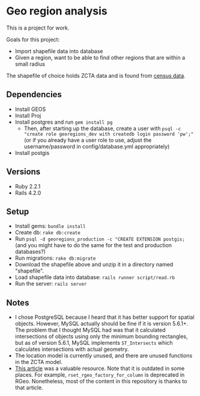 # Geo region analysis

This is a project for work.

Goals for this project:
* Import shapefile data into database
* Given a region, want to be able to find other regions that are within a small
  radius

The shapefile of choice holds ZCTA data and is found from
[census data](https://www.census.gov/geo/maps-data/data/cbf/cbf_zcta.html).

## Dependencies
* Install GEOS
* Install Proj
* Install postgres and run `gem install pg`
  * Then, after starting up the database, create a user with `psql -c "create
    role georegions_dev with createdb login password 'pw';"` (or if you already
    have a user role to use, adjust the username/password in config/database.yml
    appropriately)
* Install postgis

## Versions
* Ruby 2.2.1
* Rails 4.2.0

## Setup
* Install gems: `bundle install`
* Create db: `rake db:create`
* Run `psql -d georegions_production -c "CREATE EXTENSION postgis;` (and you
  might have to do the same for the test and production databases?)
* Run migrations: `rake db:migrate`
* Download the shapefile above and unzip it in a directory named "shapefile".
* Load shapefile data into database: `rails runner script/read.rb`
* Run the server: `rails server`

## Notes
* I chose PostgreSQL because I heard that it has better support for spatial
  objects. However, MySQL actually should be fine if it is version 5.6.1+. The
  problem that I thought MySQL had was that it calculated intersections of
  objects using only the minimum bounding rectangles, but as of version 5.6.1,
  MySQL implements `ST_Intersects` which calculates intersections with actual
  geometry.
* The location model is currently unused, and there are unused functions in the
  ZCTA model.
* [This article](http://daniel-azuma.com/articles/georails/part-8) was a
  valuable resource. Note that it is outdated in some places. For example,
  `rset_rgeo_factory_for_column` is deprecated in RGeo. Nonetheless, most of the
  content in this repository is thanks to that article.
